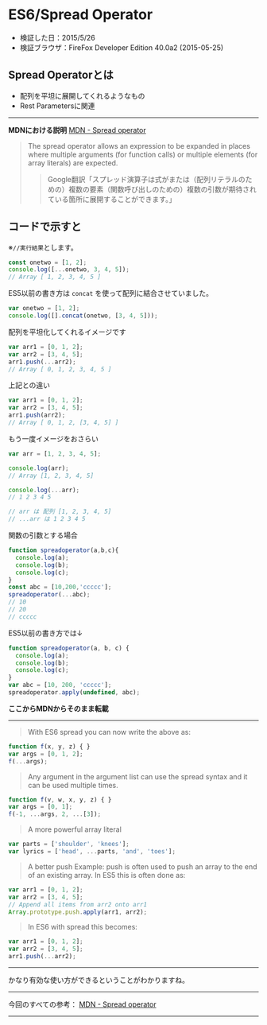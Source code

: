 # ES6/Spread Operator
- 検証した日：2015/5/26
- 検証ブラウザ：FireFox Developer Edition 40.0a2 (2015-05-25)

## **Spread Operatorとは**
- 配列を平坦に展開してくれるようなもの
- Rest Parametersに関連
  
***

**MDNにおける説明** [MDN - Spread operator](https://developer.mozilla.org/en-US/docs/Web/JavaScript/Reference/Operators/Spread_operator)
>The spread operator allows an expression to be expanded in places where multiple arguments (for function calls) or multiple elements (for array literals) are expected.
>>Google翻訳「スプレッド演算子は式がまたは（配列リテラルのための）複数の要素（関数呼び出しのための）複数の引数が期待されている箇所に展開することができます。」


## **コードで示すと**

※`//実行結果`とします。

```js
const onetwo = [1, 2];
console.log([...onetwo, 3, 4, 5]);
// Array [ 1, 2, 3, 4, 5 ]
```

ES5以前の書き方は `concat` を使って配列に結合させていました。

```js
var onetwo = [1, 2];
console.log([].concat(onetwo, [3, 4, 5]));
```

配列を平坦化してくれるイメージです

```js
var arr1 = [0, 1, 2];
var arr2 = [3, 4, 5];
arr1.push(...arr2);
// Array [ 0, 1, 2, 3, 4, 5 ]
```

上記との違い

```js
var arr1 = [0, 1, 2];
var arr2 = [3, 4, 5];
arr1.push(arr2);
// Array [ 0, 1, 2, [3, 4, 5] ]
```

もう一度イメージをおさらい

```js
var arr = [1, 2, 3, 4, 5];

console.log(arr);
// Array [1, 2, 3, 4, 5]

console.log(...arr);
// 1 2 3 4 5

// arr は 配列 [1, 2, 3, 4, 5]
// ...arr は 1 2 3 4 5
```


関数の引数とする場合

```js
function spreadoperator(a,b,c){
  console.log(a);
  console.log(b);
  console.log(c);
}
const abc = [10,200,'ccccc'];
spreadoperator(...abc);
// 10
// 20
// ccccc
```

ES5以前の書き方では↓

```js
function spreadoperator(a, b, c) {
  console.log(a);
  console.log(b);
  console.log(c);
}
var abc = [10, 200, 'ccccc'];
spreadoperator.apply(undefined, abc);
```

**ここからMDNからそのまま転載**

***

>With ES6 spread you can now write the above as:

```js
function f(x, y, z) { }
var args = [0, 1, 2];
f(...args);
```

>Any argument in the argument list can use the spread syntax and it can be used multiple times.

```js
function f(v, w, x, y, z) { }
var args = [0, 1];
f(-1, ...args, 2, ...[3]);
```

>A more powerful array literal

```js
var parts = ['shoulder', 'knees'];
var lyrics = ['head', ...parts, 'and', 'toes'];
```

>A better push
>Example: push is often used to push an array to the end of an existing array. In ES5 this is often done as:

```js
var arr1 = [0, 1, 2];
var arr2 = [3, 4, 5];
// Append all items from arr2 onto arr1
Array.prototype.push.apply(arr1, arr2);
```

>In ES6 with spread this becomes:

```js
var arr1 = [0, 1, 2];
var arr2 = [3, 4, 5];
arr1.push(...arr2);
```

***

かなり有効な使い方ができるということがわかりますね。

***

今回のすべての参考：
[MDN - Spread operator](https://developer.mozilla.org/en-US/docs/Web/JavaScript/Reference/Operators/Spread_operator)

***

